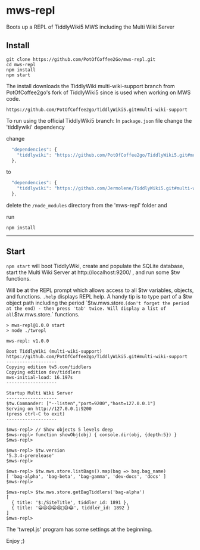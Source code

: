 # mws-repl

Boots up a REPL of TiddlyWiki5 MWS including the Multi Wiki Server

## Install
```
git clone https://github.com/PotOfCoffee2Go/mws-repl.git
cd mws-repl
npm install
npm start
```

The install downloads the TiddlyWiki multi-wiki-support branch from PotOfCoffee2go's fork
of TiddlyWiki5 since is used when working on MWS code.
```
https://github.com/PotOfCoffee2go/TiddlyWiki5.git#multi-wiki-support
```

To run using the official TiddlyWiki5 branch:
In `package.json` file change the 'tiddlywiki' dependency

change
```js
  "dependencies": {
    "tiddlywiki": "https://github.com/PotOfCoffee2go/TiddlyWiki5.git#multi-wiki-support"
  },
```

to
```js
  "dependencies": {
    "tiddlywiki": "https://github.com/Jermolene/TiddlyWiki5.git#multi-wiki-support"
  },

```

delete the `/node_modules` directory from the 'mws-repl' folder and

run
```
npm install
```

---

## Start
`npm start` will boot TiddlyWiki, create and populate the SQLite database, start the
Multi Wiki Server at http://localhost:9200/ , and run some $tw functions.

Will be at the REPL prompt which allows access to all $tw variables, objects, and functions.
`.help` displays REPL help. A handy tip is to type part of a $tw object path including the period
`$tw.mws.store.` (don't forget the period at the end) - then press 'tab' twice. Will display a
list of all `$tw.mws.store.` functions.

```
> mws-repl@1.0.0 start
> node ./twrepl

mws-repl: v1.0.0

Boot TiddlyWiki (multi-wiki-support)
https://github.com/PotOfCoffee2go/TiddlyWiki5.git#multi-wiki-support
-------------------
Copying edition tw5.com/tiddlers
Copying edition dev/tiddlers
mws-initial-load: 16.197s
-------------------

Startup Multi Wiki Server
-------------------
$tw.Commander: ["--listen","port=9200","host=127.0.0.1"]
Serving on http://127.0.0.1:9200
(press ctrl-C to exit)
-------------------

$mws-repl> // Show objects 5 levels deep
$mws-repl> function showObj(obj) { console.dir(obj, {depth:5}) }
$mws-repl>

$mws-repl> $tw.version
'5.3.4-prerelease'
$mws-repl>

$mws-repl> $tw.mws.store.listBags().map(bag => bag.bag_name)
[ 'bag-alpha', 'bag-beta', 'bag-gamma', 'dev-docs', 'docs' ]
$mws-repl>

$mws-repl> $tw.mws.store.getBagTiddlers('bag-alpha')
[
  { title: '$:/SiteTitle', tiddler_id: 1891 },
  { title: '😀😃😄😁😆🥹😅😂', tiddler_id: 1892 }
]
$mws-repl>
```

The 'twrepl.js' program has some settings at the beginning.

Enjoy ;)
